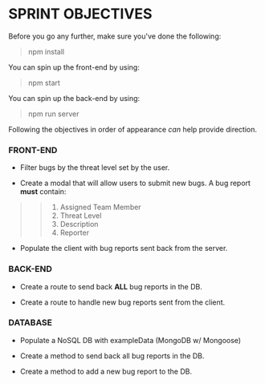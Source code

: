 # SPRINT OBJECTIVES
Before you go any further, make sure you've done the following:
> npm install

You can spin up the front-end by using:
> npm start

You can spin up the back-end by using:
> npm run server

Following the objectives in order of appearance *can* help provide direction. 

### FRONT-END
- Filter bugs by the threat level set by the user.

- Create a modal that will allow users to submit new bugs. A bug report **must** contain:

>> 1. Assigned Team Member
>> 2. Threat Level
>> 3. Description
>> 4. Reporter

- Populate the client with bug reports sent back from the server.

### BACK-END
- Create a route to send back **ALL** bug reports in the DB.

- Create a route to handle new bug reports sent from the client.

### DATABASE
- Populate a NoSQL DB with exampleData (MongoDB w/ Mongoose)

- Create a method to send back all bug reports in the DB.

- Create a method to add a new bug report to the DB.